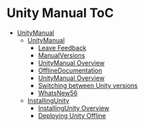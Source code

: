 Unity Manual ToC
================
 - [UnityManual]()
	 - [UnityManual]()
		 - [Leave Feedback](LeaveFeedback.md)
		 - [ManualVersions](ManualVersions.md)
		 - [UnityManual Overview](UnityManual_1.md)
		 - [OfflineDocumentation](OfflineDocumentation.md)
		 - [UnityManual Overview](UnityManual.md)
		 - [Switching between Unity versions](SwitchingDocumentationVersions.md)
		 - [WhatsNew56](WhatsNew56.md)
	 - [InstallingUnity]()
		 - [InstallingUnity Overview](InstallingUnity.md)
		 - [Deploying Unity Offline](DeployingUnityOffline.md)

